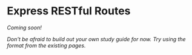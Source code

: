 # Express RESTful Routes

_Coming soon!_

_Don't be afraid to build out your own study guide for now. Try using the format from the existing pages._